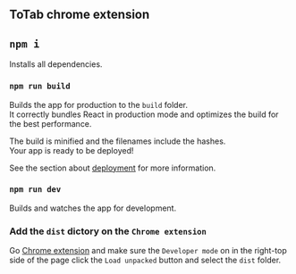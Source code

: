 ## ToTab chrome extension

## `npm i`

Installs all dependencies.

### `npm run build`

Builds the app for production to the `build` folder.\
It correctly bundles React in production mode and optimizes the build for the best performance.

The build is minified and the filenames include the hashes.\
Your app is ready to be deployed!

See the section about [deployment](https://facebook.github.io/create-react-app/docs/deployment) for more information.

### `npm run dev`

Builds and watches the app for development.

### Add the `dist` dictory on the `Chrome extension`

Go [Chrome extension](chrome://extensions/) and make sure the `Developer mode` on in the right-top side of the page
click the `Load unpacked` button and select the `dist` folder.
